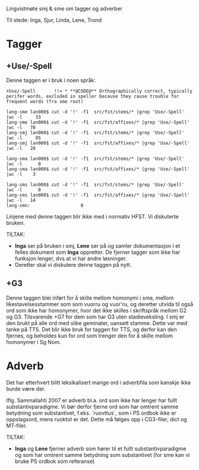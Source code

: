 Lingvistmøte smj & sme om tagger og adverber

Til stede: Inga, Sjur, Linda, Lene, Trond

#  Tagger

##  +Use/-Spell

Denne taggen er i bruk i noen språk:

```
+Use/-Spell       !!≈ * **@CODE@** Orthographically correct, typically perifer words, excluded in speller because they cause trouble for frequent words (fra sme root)

lang-sme lan000$ cut -d '!' -f1  src/fst/stems/* |grep 'Use/-Spell' |wc -l     33
lang-sme lan000$ cut -d '!' -f1  src/fst/affixes/* |grep 'Use/-Spell' |wc -l   70
lang-smj lan000$ cut -d '!' -f1  src/fst/stems/* |grep 'Use/-Spell' |wc -l     85
lang-smj lan000$ cut -d '!' -f1  src/fst/affixes/* |grep 'Use/-Spell' |wc -l   28

lang-sma lan000$ cut -d '!' -f1  src/fst/stems/* |grep 'Use/-Spell' |wc -l      0
lang-sma lan000$ cut -d '!' -f1  src/fst/affixes/* |grep 'Use/-Spell' |wc -l    3

lang-sms lan000$ cut -d '!' -f1  src/fst/stems/* |grep 'Use/-Spell' |wc -l      0
lang-sms lan000$ cut -d '!' -f1  src/fst/affixes/* |grep 'Use/-Spell' |wc -l   14
lang-smn:                   0
 ```

Linjene med denne taggen blir ikke med i normativ HFST. Vi diskuterte bruken.

TILTAK:

* **Inga** ser på bruken i smj, **Lene** ser på og samler dokumentasjon i et felles dokument som **Inga** oppretter. De fjerner tagger som ikke har funksjon lenger, dvs at vi har andre løsninger. 
* Deretter skal vi diskutere denne taggen på nytt.

##  +G3  
Denne taggen blei inført for å skille mellom homonymi i sme, mellom likestavelsesstammer som som vuorru og vuor'ru, og deretter utvida til også ord som ikke har homonymer, hvor det ikke skilles i skriftspråk mellom G2 og G3. Tilsvarende +G7 for dem som har G3 uten stadieveksling. I smj er den brukt på alle ord med slike geminater, uansett stamme. Dette var med tanke på TTS. Det blir ikke bruk for taggen for TTS, og derfor kan den fjernes, og beholdes kun for ord som trenger den for å skille mellom homonymer i Sg Nom.

#  Adverb

Det har etterhvert blitt leksikalisert mange ord i adverbfila som kanskje ikke burde være der.

Iflg. Sammallahti 2007 er adverb bl.a. ord som ikke har lenger har fullt substantivparadigme. Vi bør derfor fjerne ord som har omtrent samme betydning som substantivet, f.eks. ´ruovttus´, som i PS ordbok ikke er oppslagsord, mens ruoktot er det. Dette må følges opp i CG3-filer, dict og MT-filer.

TILTAK:
* **Inga** og **Lene** fjerner adverb som hører til et fullt substantivparadigme og som har omtrent samme betydning som substantivet (for sme kan vi bruke PS ordbok som referanse)


